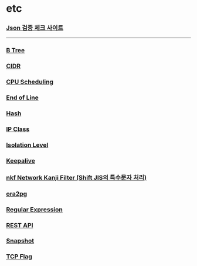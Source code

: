 etc
===

### [Json 검증 체크 사이트](https://jsonlint.com)

---

### [B Tree](./btree/README.md)
### [CIDR](./cidr/README.md)
### [CPU Scheduling](./cpu-scheduling/README.md)
### [End of Line](./eol/README.md)
### [Hash](./hash/README.md)
### [IP Class](./ip-class/README.md)
### [Isolation Level](./isolation-level/README.md)
### [Keepalive](./keepalive/README.md)
### [nkf Network Kanji Filter (Shift JIS의 특수문자 처리)](./nkf/README.md)
### [ora2pg](./ora2pg/README.md)
### [Regular Expression](./regular-expression/README.md)
### [REST API](./rest-api/README.md)
### [Snapshot](./snapshot/README.md)
### [TCP Flag](./tcp-flag/README.md)
